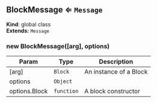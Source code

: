 <a name="BlockMessage"></a>
## BlockMessage ⇐ <code>Message</code>
**Kind**: global class  
**Extends:** <code>Message</code>  
<a name="new_BlockMessage_new"></a>
### new BlockMessage([arg], options)

| Param | Type | Description |
| --- | --- | --- |
| [arg] | <code>Block</code> | An instance of a Block |
| options | <code>Object</code> |  |
| options.Block | <code>function</code> | A block constructor |

